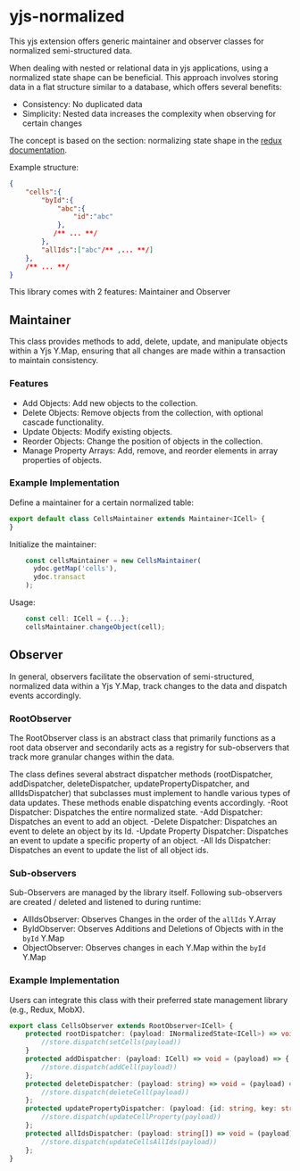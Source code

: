 # yjs-normalized
This yjs extension offers generic maintainer and observer classes for normalized semi-structured data.

When dealing with nested or relational data in yjs applications, using a normalized state shape can be beneficial. This approach involves storing data in a flat structure similar to a database, which offers several benefits:
- Consistency: No duplicated data
- Simplicity: Nested data increases the complexity when observing for certain changes

The concept is based on the section: normalizing state shape in the [redux documentation](https://redux.js.org/usage/structuring-reducers/normalizing-state-shape).

Example structure:
```json
{
    "cells":{
        "byId":{
            "abc":{
                "id":"abc"
            },
           /** ... **/
        },
        "allIds":["abc"/** ,... **/]
    },
    /** ... **/
}
```

This library comes with 2 features: Maintainer and Observer
## Maintainer
This class provides methods to add, delete, update, and manipulate objects within a Yjs Y.Map, ensuring that all changes are made within a transaction to maintain consistency.
### Features
- Add Objects: Add new objects to the collection.
- Delete Objects: Remove objects from the collection, with optional cascade functionality.
- Update Objects: Modify existing objects.
- Reorder Objects: Change the position of objects in the collection.
- Manage Property Arrays: Add, remove, and reorder elements in array properties of objects.

### Example Implementation
Define a maintainer for a certain normalized table:
```typescript
export default class CellsMaintainer extends Maintainer<ICell> {
}
```
Initialize the maintainer:
```typescript
    const cellsMaintainer = new CellsMaintainer(
      ydoc.getMap('cells'),
      ydoc.transact  
    );
```
Usage:
```typescript
    const cell: ICell = {...};
    cellsMaintainer.changeObject(cell);
```
## Observer
In general, observers facilitate the observation of semi-structured, normalized data within a Yjs Y.Map, track changes to the data and dispatch events accordingly.

### RootObserver
The RootObserver class is an abstract class that primarily functions as a root data observer and secondarily acts as a registry for sub-observers that track more granular changes within the data.

The class defines several abstract dispatcher methods (rootDispatcher, addDispatcher, deleteDispatcher, updatePropertyDispatcher, and allIdsDispatcher) that subclasses must implement to handle various types of data updates. 
These methods enable dispatching events accordingly.
-Root Dispatcher: Dispatches the entire normalized state.
-Add Dispatcher: Dispatches an event to add an object.
-Delete Dispatcher: Dispatches an event to delete an object by its Id.
-Update Property Dispatcher: Dispatches an event to update a specific property of an object.
-All Ids Dispatcher: Dispatches an event to update the list of all object ids.
### Sub-observers
Sub-Observers are managed by the library itself. Following sub-observers are created / deleted and listened to during runtime: 
- AllIdsObserver: Observes Changes in the order of the ``allIds`` Y.Array
- ByIdObserver: Observes Additions and Deletions of Objects with in the ``byId`` Y.Map
- ObjectObserver: Observes changes in each Y.Map within the ``byId`` Y.Map

### Example Implementation
Users can integrate this class with their preferred state management library (e.g., Redux, MobX).
```typescript
export class CellsObserver extends RootObserver<ICell> {
    protected rootDispatcher: (payload: INormalizedState<ICell>) => void = (payload) => {
        //store.dispatch(setCells(payload))
    }
    protected addDispatcher: (payload: ICell) => void = (payload) => {
        //store.dispatch(addCell(payload))
    };
    protected deleteDispatcher: (payload: string) => void = (payload) => {
        //store.dispatch(deleteCell(payload))
    };
    protected updatePropertyDispatcher: (payload: {id: string, key: string, value:any}) => void = (payload) =>{
        //store.dispatch(updateCellProperty(payload))
    };
    protected allIdsDispatcher: (payload: string[]) => void = (payload) => {
        //store.dispatch(updateCellsAllIds(payload))
    };
}
```